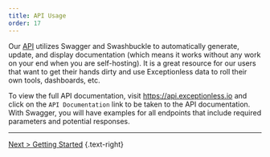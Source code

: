 ```yaml
---
title: API Usage
order: 17
---
```


Our [API](https://api.exceptionless.io) utilizes Swagger and Swashbuckle to automatically generate, update, and display documentation (which means it works without any work on your end when you are self-hosting). It is a great resource for our users that want to get their hands dirty and use Exceptionless data to roll their own tools, dashboards, etc.

To view the full API documentation, visit <https://api.exceptionless.io> and click on the `API Documentation` link to be taken to the API documentation. With Swagger, you will have examples for all endpoints that include required parameters and potential responses. 

---

[Next > Getting Started](api-getting-started.md) {.text-right}


